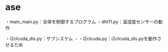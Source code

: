 # ase

・main_main.py：全体を制御するプログラム
  ・dht11.py：温湿度センサーの動作
 
 ・i2clcuda_dis.py：サブシステム
    ・・i2clcuda.py：i2clcuda_dis.pyを動作させるため
  
